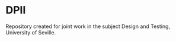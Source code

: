 # DPII
Repository created for joint work in the subject Design and Testing, University of Seville. 
